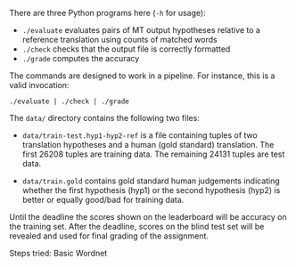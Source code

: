 There are three Python programs here (`-h` for usage):

 - `./evaluate` evaluates pairs of MT output hypotheses relative to a reference translation using counts of matched words
 - `./check` checks that the output file is correctly formatted
 - `./grade` computes the accuracy

The commands are designed to work in a pipeline. For instance, this is a valid invocation:

    ./evaluate | ./check | ./grade


The `data/` directory contains the following two files:

 - `data/train-test.hyp1-hyp2-ref` is a file containing tuples of two translation hypotheses and a human (gold standard) translation. The first 26208 tuples are training data. The remaining 24131 tuples are test data.

 - `data/train.gold` contains gold standard human judgements indicating whether the first hypothesis (hyp1) or the second hypothesis (hyp2) is better or equally good/bad for training data.

Until the deadline the scores shown on the leaderboard will be accuracy on the training set. After the deadline, scores on the blind test set will be revealed and used for final grading of the assignment.

Steps tried:
Basic
Wordnet
